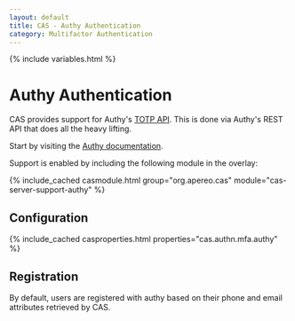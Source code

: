 ```yaml
---
layout: default
title: CAS - Authy Authentication
category: Multifactor Authentication
---
```


{% include variables.html %}

# Authy Authentication

CAS provides support for Authy's [TOTP API](http://docs.authy.com/totp.html). This is done
via Authy's REST API that does all the heavy lifting.

Start by visiting the [Authy documentation](https://www.authy.com/developers/).

Support is enabled by including the following module in the overlay:

{% include_cached casmodule.html group="org.apereo.cas" module="cas-server-support-authy" %}

## Configuration

{% include_cached casproperties.html properties="cas.authn.mfa.authy" %}

## Registration

By default, users are registered with authy based on their phone and email attributes retrieved by CAS.
